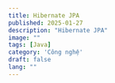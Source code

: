 ```yaml
---
title: Hibernate JPA
published: 2025-01-27
description: "Hibernate JPA"
image: ""
tags: [Java]
category: 'Công nghệ'
draft: false
lang: ""
---
```


